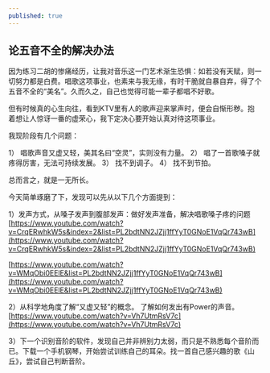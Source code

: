 ```yaml
---
published: true
---
```

## 论五音不全的解决办法

因为练习二胡的惨痛经历，让我对音乐这一门艺术渐生恐惧：如若没有天赋，则一切努力都是白费。唱歌这项事业，也素来与我无缘，有时干脆就自暴自弃，得了个五音不全的“美名”。久而久之，自己也觉得可能一辈子都唱不好歌。 

但有时候真的心生向往，看到KTV里有人的歌声迎来掌声时，便会自惭形秽。抱着想让人惊讶一番的虚荣心，我下定决心要开始认真对待这项事业。

我现阶段有几个问题：

1） 唱歌声音又虚又轻，美其名曰“空灵”，实则没有力量。
2） 唱了一首歌嗓子就疼得厉害，无法可持续发展。
3） 找不到调子。
4） 找不到节拍。

总而言之，就是一无所长。

今天简单琢磨了下，发现可以先从以下几个方面提到：

1）发声方式，从嗓子发声到腹部发声：做好发声准备，解决唱歌嗓子疼的问题
[https://www.youtube.com/watch?v=CrqERwhkW5s&index=2&list=PL2bdtNN2JZjj1ffYyT0GNoE1VqQr743wB](https://www.youtube.com/watch?v=CrqERwhkW5s&index=2&list=PL2bdtNN2JZjj1ffYyT0GNoE1VqQr743wB)

[https://www.youtube.com/watch?v=WMqObi0EElE&list=PL2bdtNN2JZjj1ffYyT0GNoE1VqQr743wB](https://www.youtube.com/watch?v=WMqObi0EElE&list=PL2bdtNN2JZjj1ffYyT0GNoE1VqQr743wB)

2）从科学地角度了解“又虚又轻”的概念。
了解如何发出有Power的声音。
[https://www.youtube.com/watch?v=Vh7UtmRsV7c](https://www.youtube.com/watch?v=Vh7UtmRsV7c)

3）下一个识别音阶的软件，发现自己并非辨别力太弱，而只是不熟悉每个音阶而已。下载一个手机钢琴，开始尝试训练自己的耳朵。找一首自己感兴趣的歌《山丘》，尝试自己判断音阶。
